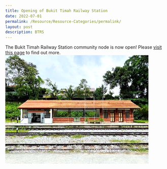```yaml
---
title: Opening of Bukit Timah Railway Station
date: 2022-07-01
permalink: /Resource/Resource-Categories/permalink/
layout: post
description: BTRS
---
```

The Bukit Timah Railway Station community node is now open! 
Please [visit this page](https://nparks-test1-staging.netlify.app/our-rail-corridor/permalink/) to find out more. 
![btrs](/images/BTRS.png)


